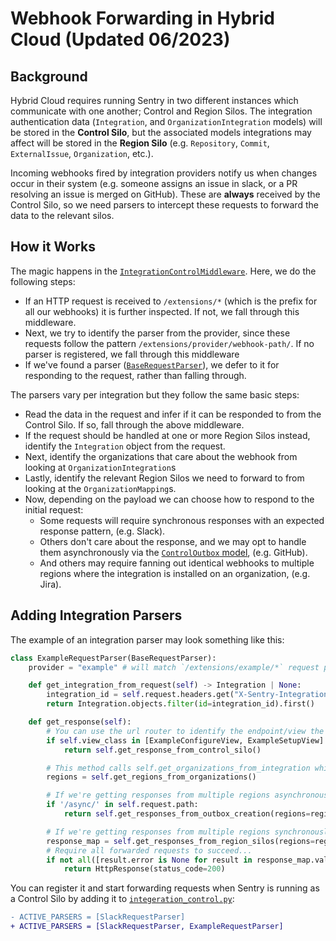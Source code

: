 # Webhook Forwarding in Hybrid Cloud (Updated 06/2023)

## Background

Hybrid Cloud requires running Sentry in two different instances which communicate with one another; Control and Region Silos. The integration authentication data (`Integration`, and `OrganizationIntegration` models) will be stored in the **Control Silo**, but the associated models integrations may affect will be stored in the **Region Silo** (e.g. `Repository`, `Commit`, `ExternalIssue`, `Organization`, etc.).

Incoming webhooks fired by integration providers notify us when changes occur in their system (e.g. someone assigns an issue in slack, or a PR resolving an issue is merged on GitHub). These are **always** received by the Control Silo, so we need parsers to intercept these requests to forward the data to the relevant silos.

## How it Works

The magic happens in the [`IntegrationControlMiddleware`](src/sentry/middleware/integrations/integration_control.py). Here, we do the following steps:

- If an HTTP request is received to `/extensions/*` (which is the prefix for all our webhooks) it is further inspected. If not, we fall through this middleware.
- Next, we try to identify the parser from the provider, since these requests follow the pattern `/extensions/provider/webhook-path/`. If no parser is registered, we fall through this middleware
- If we've found a parser ([`BaseRequestParser`](src/sentry/middleware/integrations/parsers/base.py)), we defer to it for responding to the request, rather than falling through.

The parsers vary per integration but they follow the same basic steps:

- Read the data in the request and infer if it can be responded to from the Control Silo. If so, fall through the above middleware.
- If the request should be handled at one or more Region Silos instead, identify the `Integration` object from the request.
- Next, identify the organizations that care about the webhook from looking at `OrganizationIntegration`s
- Lastly, identify the relevant Region Silos we need to forward to from looking at the `OrganizationMapping`s.
- Now, depending on the payload we can choose how to respond to the initial request:
  - Some requests will require synchronous responses with an expected response pattern, (e.g. Slack).
  - Others don't care about the response, and we may opt to handle them asynchronously via the [`ControlOutbox` model](src/sentry/models/outbox.py), (e.g. GitHub).
  - And others may require fanning out identical webhooks to multiple regions where the integration is installed on an organization, (e.g. Jira).

## Adding Integration Parsers

The example of an integration parser may look something like this:

```python
class ExampleRequestParser(BaseRequestParser):
    provider = "example" # will match `/extensions/example/*` request paths

    def get_integration_from_request(self) -> Integration | None:
        integration_id = self.request.headers.get("X-Sentry-Integration-Id")
        return Integration.objects.filter(id=integration_id).first()

    def get_response(self):
        # You can use the url router to identify the endpoint/view the request is headed to
        if self.view_class in [ExampleConfigureView, ExampleSetupView]:
            return self.get_response_from_control_silo()

        # This method calls self.get_organizations_from_integration which calls self.get_integration_from_request.
        regions = self.get_regions_from_organizations()

        # If we're getting responses from multiple regions asynchronously...
        if '/async/' in self.request.path:
            return self.get_responses_from_outbox_creation(regions=regions)

        # If we're getting responses from multiple regions synchronously...
        response_map = self.get_responses_from_region_silos(regions=regions)
        # Require all forwarded requests to succeed...
        if not all([result.error is None for result in response_map.values()])
            return HttpResponse(status_code=200)

```

You can register it and start forwarding requests when Sentry is running as a Control Silo by adding it to [`integeration_control.py`](src/sentry/middleware/integrations/integration_control.py):

```diff
- ACTIVE_PARSERS = [SlackRequestParser]
+ ACTIVE_PARSERS = [SlackRequestParser, ExampleRequestParser]
```
